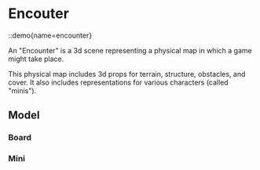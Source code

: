 # Encouter

::demo{name=encounter}

An "Encounter" is a 3d scene representing a physical map in which a game might take place.

This physical map includes 3d props for terrain, structure, obstacles, and cover. It also includes
representations for various characters (called "minis").

## Model

### Board


### Mini
